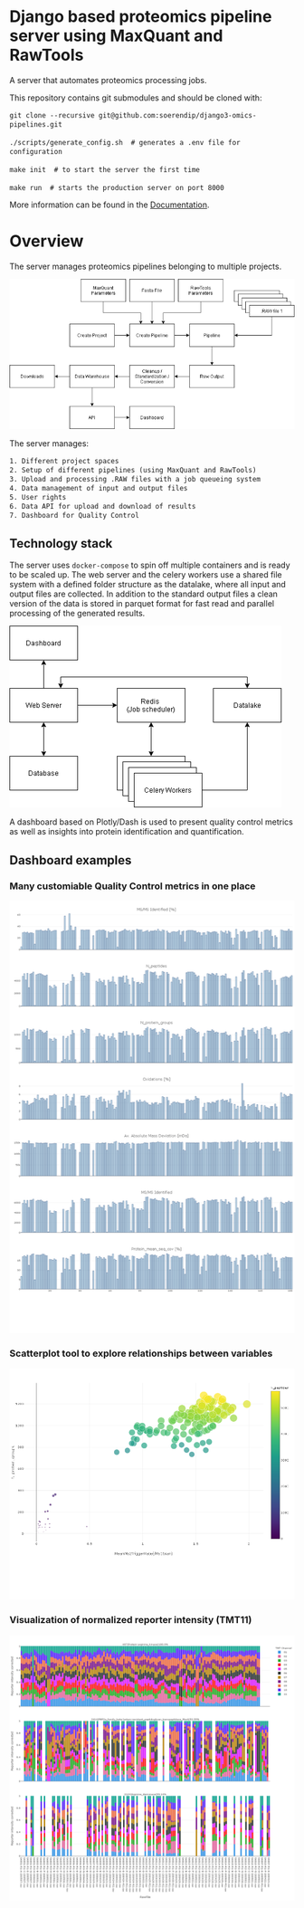 # Django based proteomics pipeline server using MaxQuant and RawTools

A server that automates proteomics processing jobs.

This repository contains git submodules and should be cloned with:

    git clone --recursive git@github.com:soerendip/django3-omics-pipelines.git

    ./scripts/generate_config.sh  # generates a .env file for configuration

    make init  # to start the server the first time

    make run  # starts the production server on port 8000

More information can be found in the [Documentation](https://soerendip.github.io/django3-omics-pipelines/).

# Overview

The server manages proteomics pipelines belonging to multiple projects. 

![](./docs/img/workflow.png 'The workflow managed by the proteomics pipeline server.')

The server manages:

    1. Different project spaces    
    2. Setup of different pipelines (using MaxQuant and RawTools)
    3. Upload and processing .RAW files with a job queueing system
    4. Data management of input and output files
    5. User rights
    6. Data API for upload and download of results
    7. Dashboard for Quality Control

## Technology stack

The server uses `docker-compose` to spin off multiple containers and is ready to be scaled up.
The web server and the celery workers use a shared file system with a defined folder structure as
the datalake, where all input and output files are collected. In addition to the standard output files a
clean version of the data is stored in parquet format for fast read and parallel processing of the 
generated results.

![](./docs/img/technology-stack.png 'The technology stack used by the proteomics pipeline server.')

A dashboard based on Plotly/Dash is used to present quality control metrics as well as insights into
protein identification and quantification.


## Dashboard examples

### Many customiable Quality Control metrics in one place
![](./docs/img/example-qc-barplot.png 'Many customiable Quality Control metrics in one place.')

### Scatterplot tool to explore relationships between variables
![](./docs/img/example-qc-scatterplot.png 'Scatterplot tool to explore relationships between variables.')

### Visualization of normalized reporter intensity (TMT11)
![](./docs/img/example-qc-normalied-tmt-intensity.png 'Visualization of normalized reporter intensity (TMT11).')
